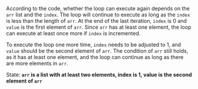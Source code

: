 According to the code, whether the loop can execute again depends on the `arr` list and the `index`. The loop will continue to execute as long as the `index` is less than the length of `arr`. At the end of the last iteration, `index` is 0 and `value` is the first element of `arr`. Since `arr` has at least one element, the loop can execute at least once more if `index` is incremented.

To execute the loop one more time, `index` needs to be adjusted to 1, and `value` should be the second element of `arr`. The condition of `arr` still holds, as it has at least one element, and the loop can continue as long as there are more elements in `arr`.

State: **`arr` is a list with at least two elements, index is 1, value is the second element of `arr`**